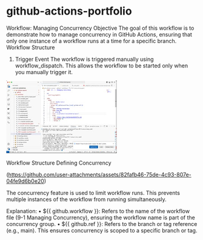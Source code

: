 # github-actions-portfolio
Workflow: Managing Concurrency
Objective
The goal of this workflow is to demonstrate how to manage concurrency in GitHub Actions, ensuring that only one instance of a workflow runs at a time for a specific branch.
Workflow Structure
1. Trigger Event
The workflow is triggered manually using workflow_dispatch. This allows the workflow to be started only when you manually trigger it.

![ image alt ](https://github.com/cjhubgit/github-actions-portfolio/blob/411b38f0307c692f2854a9cf72dbf67ed5fc6979/concurrency.jpg)


Workflow Structure
Defining Concurrency





(https://github.com/user-attachments/assets/82fafb46-75de-4c93-807e-04fe9d6b0e20)

The concurrency feature is used to limit workflow runs. This prevents multiple instances of the workflow from running simultaneously.	

Explanation:
•	${{ github.workflow }}: Refers to the name of the workflow file (9-1 Managing Concurrency), ensuring the workflow name is part of the concurrency group.
•	${{ github.ref }}: Refers to the branch or tag reference (e.g., main). This ensures concurrency is scoped to a specific branch or tag.

